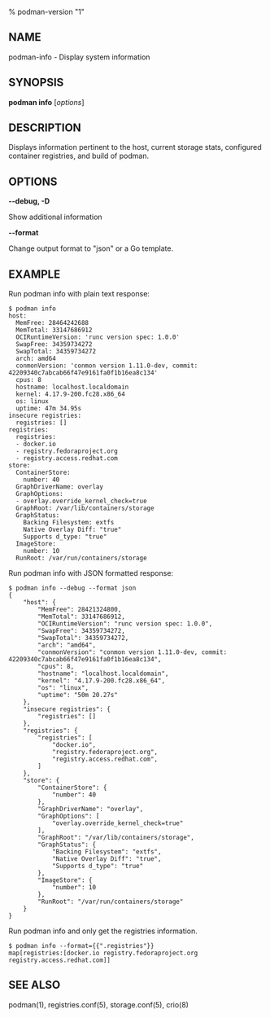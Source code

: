 % podman-version "1"

## NAME
podman\-info - Display system information


## SYNOPSIS
**podman info** [*options*]


## DESCRIPTION

Displays information pertinent to the host, current storage stats, configured container registries, and build of podman.


## OPTIONS

**--debug, -D**

Show additional information

**--format**

Change output format to "json" or a Go template.


## EXAMPLE

Run podman info with plain text response:
```
$ podman info
host:
  MemFree: 28464242688
  MemTotal: 33147686912
  OCIRuntimeVersion: 'runc version spec: 1.0.0'
  SwapFree: 34359734272
  SwapTotal: 34359734272
  arch: amd64
  conmonVersion: 'conmon version 1.11.0-dev, commit: 42209340c7abcab66f47e9161fa0f1b16ea8c134'
  cpus: 8
  hostname: localhost.localdomain
  kernel: 4.17.9-200.fc28.x86_64
  os: linux
  uptime: 47m 34.95s
insecure registries:
  registries: []
registries:
  registries:
  - docker.io
  - registry.fedoraproject.org
  - registry.access.redhat.com
store:
  ContainerStore:
    number: 40
  GraphDriverName: overlay
  GraphOptions:
  - overlay.override_kernel_check=true
  GraphRoot: /var/lib/containers/storage
  GraphStatus:
    Backing Filesystem: extfs
    Native Overlay Diff: "true"
    Supports d_type: "true"
  ImageStore:
    number: 10
  RunRoot: /var/run/containers/storage
```
Run podman info with JSON formatted response:
```
$ podman info --debug --format json
{
    "host": {
        "MemFree": 28421324800,
        "MemTotal": 33147686912,
        "OCIRuntimeVersion": "runc version spec: 1.0.0",
        "SwapFree": 34359734272,
        "SwapTotal": 34359734272,
        "arch": "amd64",
        "conmonVersion": "conmon version 1.11.0-dev, commit: 42209340c7abcab66f47e9161fa0f1b16ea8c134",
        "cpus": 8,
        "hostname": "localhost.localdomain",
        "kernel": "4.17.9-200.fc28.x86_64",
        "os": "linux",
        "uptime": "50m 20.27s"
    },
    "insecure registries": {
        "registries": []
    },
    "registries": {
        "registries": [
            "docker.io",
            "registry.fedoraproject.org",
            "registry.access.redhat.com",
        ]
    },
    "store": {
        "ContainerStore": {
            "number": 40
        },
        "GraphDriverName": "overlay",
        "GraphOptions": [
            "overlay.override_kernel_check=true"
        ],
        "GraphRoot": "/var/lib/containers/storage",
        "GraphStatus": {
            "Backing Filesystem": "extfs",
            "Native Overlay Diff": "true",
            "Supports d_type": "true"
        },
        "ImageStore": {
            "number": 10
        },
        "RunRoot": "/var/run/containers/storage"
    }
}
```
Run podman info and only get the registries information.
```
$ podman info --format={{".registries"}}
map[registries:[docker.io registry.fedoraproject.org registry.access.redhat.com]]
```

## SEE ALSO
podman(1), registries.conf(5), storage.conf(5), crio(8)
